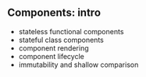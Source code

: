 ## Components: intro

*   stateless functional components
*   stateful class components
*   component rendering
*   component lifecycle
*   immutability and shallow comparison
